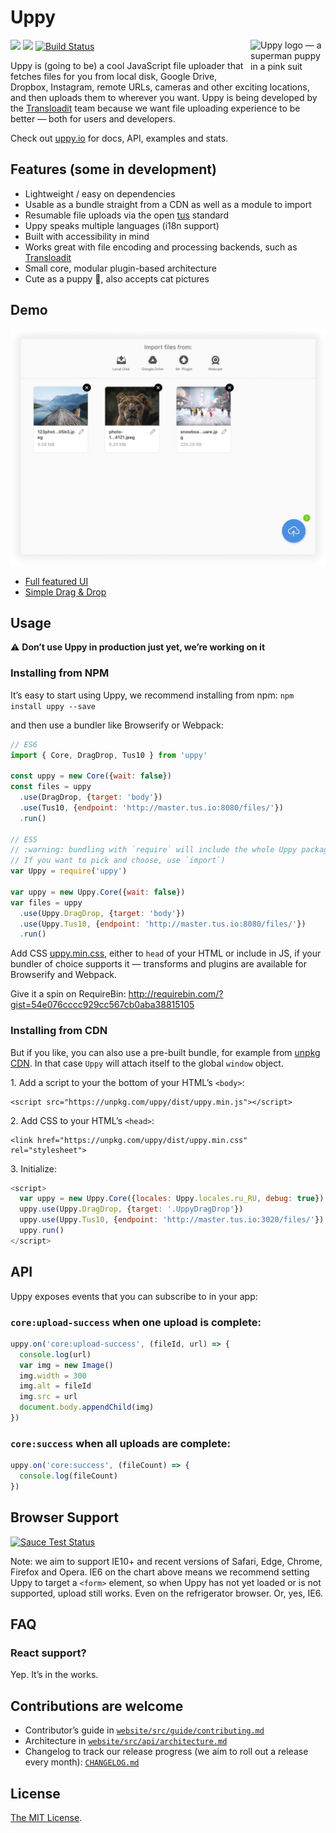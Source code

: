 # Uppy

<img src="http://uppy.io/images/logos/uppy-dog-full.svg" width="120" alt="Uppy logo — a superman puppy in a pink suit" align="right">

<a href="https://www.npmjs.com/package/uppy"><img src="https://img.shields.io/badge/stability-experimental-orange.svg?style=flat-square"></a>
<a href="https://www.npmjs.com/package/uppy"><img src="https://img.shields.io/npm/v/uppy.svg?style=flat-square"></a>
<a href="https://travis-ci.org/transloadit/uppy"><img src="https://img.shields.io/travis/transloadit/uppy/master.svg?style=flat-square" alt="Build Status"></a>

Uppy is (going to be) a cool JavaScript file uploader that fetches files for you from local disk, Google Drive, Dropbox, Instagram, remote URLs, cameras and other exciting locations, and then uploads them to wherever you want. Uppy is being developed by the [Transloadit](https://transloadit.com) team because we want file uploading experience to be better — both for users and developers.

Check out [uppy.io](http://uppy.io/) for docs, API, examples and stats.

## Features (some in development)

- Lightweight / easy on dependencies
- Usable as a bundle straight from a CDN as well as a module to import
- Resumable file uploads via the open [tus](http://tus.io/) standard
- Uppy speaks multiple languages (i18n support)
- Built with accessibility in mind
- Works great with file encoding and processing backends, such as [Transloadit](http://transloadit.com)
- Small core, modular plugin-based architecture
- Cute as a puppy :dog:, also accepts cat pictures

## Demo

<img width="600" alt="Uppy UI Demo: modal dialog with a few selected files and an upload button" src="screenshot.jpg">

- [Full featured UI](http://uppy.io/examples/modal)
- [Simple Drag & Drop](http://uppy.io/examples/dragdrop)

## Usage

:warning: **Don’t use Uppy in production just yet, we’re working on it**

### Installing from NPM

It’s easy to start using Uppy, we recommend installing from npm:
`npm install uppy --save`

and then use a bundler like Browserify or Webpack:

``` javascript
// ES6
import { Core, DragDrop, Tus10 } from 'uppy'

const uppy = new Core({wait: false})
const files = uppy
  .use(DragDrop, {target: 'body'})
  .use(Tus10, {endpoint: 'http://master.tus.io:8080/files/'})
  .run()

// ES5
// :warning: bundling with `require` will include the whole Uppy package, with all plugins. 
// If you want to pick and choose, use `import`)
var Uppy = require('uppy')

var uppy = new Uppy.Core({wait: false})
var files = uppy
  .use(Uppy.DragDrop, {target: 'body'})
  .use(Uppy.Tus10, {endpoint: 'http://master.tus.io:8080/files/'})
  .run()
```

Add CSS [uppy.min.css](https://unpkg.com/uppy/dist/uppy.min.css), either to `head` of your HTML or include in JS, if your bundler of choice supports it — transforms and plugins are available for Browserify and Webpack.

Give it a spin on RequireBin: http://requirebin.com/?gist=54e076cccc929cc567cb0aba38815105

### Installing from CDN

But if you like, you can also use a pre-built bundle, for example from [unpkg CDN](https://unpkg.com/uppy/). In that case `Uppy` will attach itself to the global `window` object.

1\. Add a script to your the bottom of your HTML’s `<body>`:

```
<script src="https://unpkg.com/uppy/dist/uppy.min.js"></script>
```

2\. Add CSS to your HTML’s `<head>`:
```
<link href="https://unpkg.com/uppy/dist/uppy.min.css" rel="stylesheet">
```

3\. Initialize:

``` javascript
<script>
  var uppy = new Uppy.Core({locales: Uppy.locales.ru_RU, debug: true})
  uppy.use(Uppy.DragDrop, {target: '.UppyDragDrop'})
  uppy.use(Uppy.Tus10, {endpoint: 'http://master.tus.io:3020/files/'})
  uppy.run()
</script>
```

## API

Uppy exposes events that you can subscribe to in your app:

### `core:upload-success` when one upload is complete:

``` javascript
uppy.on('core:upload-success', (fileId, url) => {
  console.log(url)
  var img = new Image()
  img.width = 300
  img.alt = fileId
  img.src = url
  document.body.appendChild(img)
})
```

### `core:success` when all uploads are complete:

``` javascript
uppy.on('core:success', (fileCount) => {
  console.log(fileCount)
})
```

## Browser Support

<a href="https://saucelabs.com/u/transloadit-uppy">
  <img src="https://saucelabs.com/browser-matrix/transloadit-uppy.svg" alt="Sauce Test Status"/>
</a>

Note: we aim to support IE10+ and recent versions of Safari, Edge, Chrome, Firefox and Opera. IE6 on the chart above means we recommend setting Uppy to target a `<form>` element, so when Uppy has not yet loaded or is not supported, upload still works. Even on the refrigerator browser. Or, yes, IE6.

## FAQ

### React support?

Yep. It’s in the works.

## Contributions are welcome

 - Contributor’s guide in [`website/src/guide/contributing.md`](website/src/guide/contributing.md)
 - Architecture in [`website/src/api/architecture.md`](website/src/api/architecture.md)
 - Changelog to track our release progress (we aim to roll out a release every month): [`CHANGELOG.md`](CHANGELOG.md)

## License

[The MIT License](LICENSE).
